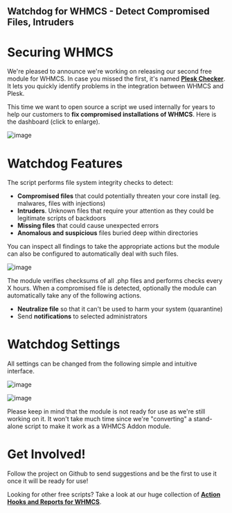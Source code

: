 ## Watchdog for WHMCS - Detect Compromised Files, Intruders

# Securing WHMCS

We're pleased to announce we're working on releasing our second free module for WHMCS. In case you missed the first, it's named [**Plesk Checker**](https://github.com/Katamaze/WHMCS-Free-Scripts#plesk-checker). It lets you quickly identify problems in the integration between WHMCS and Plesk.

This time we want to open source a script we used internally for years to help our customers to **fix compromised installations of WHMCS**. Here is the dashboard (click to enlarge).

![image](https://katamaze.com/modules/addons/Mercury/uploads/files/Blog/d2da3cf2a8cddb46e226106e96626a62/whmcs-watchdog-dashboard.png)

# Watchdog Features

The script performs file system integrity checks to detect:

* **Compromised files** that could potentially threaten your core install (eg. malwares, files with injections)
* **Intruders**. Unknown files that require your attention as they could be legitimate scripts of backdoors
* **Missing files** that could cause unexpected errors
* **Anomalous and suspicious** files buried deep within directories

You can inspect all findings to take the appropriate actions but the module can also be configured to automatically deal with such files.

![image](https://katamaze.com/modules/addons/Mercury/uploads/files/Blog/d2da3cf2a8cddb46e226106e96626a62/whmcs-watchdog-file-inspection.png)

The module verifies checksums of all .php files and performs checks every X hours. When a compromised file is detected, optionally the module can automatically take any of the following actions.

* **Neutralize file** so that it can't be used to harm your system (quarantine)
* Send **notifications** to selected administrators

# Watchdog Settings

All settings can be changed from the following simple and intuitive interface.

![image](https://katamaze.com/modules/addons/Mercury/uploads/files/Blog/d2da3cf2a8cddb46e226106e96626a62/whmcs-watchdog-settings-automation.png)

![image](https://katamaze.com/modules/addons/Mercury/uploads/files/Blog/d2da3cf2a8cddb46e226106e96626a62/whmcs-watchdog-settings-notifications.png)

Please keep in mind that the module is not ready for use as we're still working on it. It won't take much time since we're "converting" a stand-alone script to make it work as a WHMCS Addon module.

# Get Involved!

Follow the project on Github to send suggestions and be the first to use it once it will be ready for use!

Looking for other free scripts? Take a look at our huge collection of **[Action Hooks and Reports for WHMCS](https://github.com/Katamaze/WHMCS-Free-Scripts)**.
